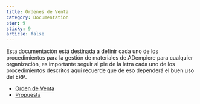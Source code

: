 ```yaml
---
title: Órdenes de Venta
category: Documentation
star: 9
sticky: 9
article: false
---
```


Esta documentación está destinada a definir cada uno de los procedimientos para la gestión de materiales de ADempiere para cualquier organización, es importante seguir al pie de la letra cada uno de los procedimientos descritos aquí recuerde que de eso dependerá el buen uso del ERP.

- [Orden de Venta](order)
- [Propuesta](proposal)